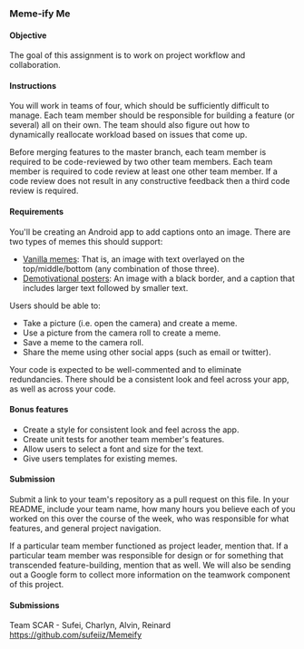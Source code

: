 ### Meme-ify Me

#### Objective

The goal of this assignment is to work on project workflow and collaboration.

#### Instructions

You will work in teams of four, which should be sufficiently difficult to manage.
Each team member should be responsible for building a feature (or several) all on their own. The team should also
figure out how to dynamically reallocate workload based on issues that come up.

Before merging features to the master branch, each team member is required to be code-reviewed by two other team
members. Each team member is required to code review at least one other team member. If a code review does not result
in any constructive feedback then a third code review is required.

#### Requirements

You'll be creating an Android app to add captions onto an image. There are two types of memes this should support:
* [Vanilla memes](http://www.quickmeme.com/img/21/21c71509584aaf9f6576b8aeb80ad0d5afa6114e6da2c79e3b0d1808c948b6e7.jpg): That is, an image with text overlayed on the top/middle/bottom (any combination of those three).
* [Demotivational posters](http://www.marcofolio.net/images/stories/fun/imagedump/demotivational_posters/simplicity.jpg): An image with a black border, and a caption that includes larger text followed by
smaller text.

Users should be able to:
* Take a picture (i.e. open the camera) and create a meme.
* Use a picture from the camera roll to create a meme.
* Save a meme to the camera roll.
* Share the meme using other social apps (such as email or twitter).

Your code is expected to be well-commented and to eliminate redundancies. There should be a consistent look
and feel across your app, as well as across your code.

#### Bonus features

* Create a style for consistent look and feel across the app.
* Create unit tests for another team member's features.
* Allow users to select a font and size for the text.
* Give users templates for existing memes.

#### Submission

Submit a link to your team's repository as a pull request on this file. In your README, include your team name,
how many hours you believe each of you worked on this over the course of the week, who was responsible for what
features, and general project navigation.

If a particular team member functioned as project leader, mention that. If a particular team member was responsible
for design or for something that transcended feature-building, mention that as well. We will also be sending out a
Google form to collect more information on the teamwork component of this project.

#### Submissions

Team SCAR - Sufei, Charlyn, Alvin, Reinard
https://github.com/sufeiiz/Memeify

